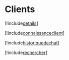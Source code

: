 # Clients

[!include[details](clients.details.autogen.md)]

[!include[connaissanceclient](clients.connaissanceclient.autogen.md)]

[!include[historiquedachat](clients.historiquedachat.autogen.md)]

[!include[rechercher](clients.rechercher.autogen.md)]











